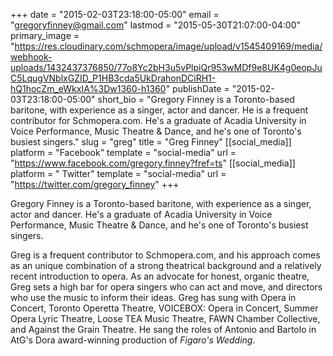 +++
date = "2015-02-03T23:18:00-05:00"
email = "gregoryfinney@gmail.com"
lastmod = "2015-05-30T21:07:00-04:00"
primary_image = "https://res.cloudinary.com/schmopera/image/upload/v1545409169/media/webhook-uploads/1432437376850/77o8Yc2bH3u5vPlpiQr953wMDf9e8UK4g0eopJuC5LqugVNblxGZID_P1HB3cda5UkDrahonDCiRH1-hQ1hocZm_eWkxIA%3Dw1360-h1360"
publishDate = "2015-02-03T23:18:00-05:00"
short_bio = "Gregory Finney is a Toronto-based baritone, with experience as a singer, actor and dancer. He is a frequent contributor for Schmopera.com. He&#039;s a graduate of Acadia University in Voice Performance, Music Theatre &amp; Dance, and he&#039;s one of Toronto&#039;s busiest singers."
slug = "greg"
title = "Greg Finney"
[[social_media]]
platform = "Facebook"
template = "social-media"
url = "https://www.facebook.com/gregory.finney?fref=ts"
[[social_media]]
platform = " Twitter"
template = "social-media"
url = "https://twitter.com/gregory_finney"
+++

Gregory Finney is a Toronto-based baritone, with experience as a singer, actor and dancer. He's a graduate of Acadia University in Voice Performance, Music Theatre & Dance, and he's one of Toronto's busiest singers.

Greg is a frequent contributor to Schmopera.com, and his approach comes as an unique combination of a strong theatrical background and a relatively recent introduction to opera. As an advocate for honest, organic theatre, Greg sets a high bar for opera singers who can act and move, and directors who use the music to inform their ideas. Greg has sung with Opera in Concert, Toronto Operetta Theatre, VOICEBOX: Opera in Concert, Summer Opera Lyric Theatre, Loose TEA Music Theatre, FAWN Chamber Collective, and Against the Grain Theatre. He sang the roles of Antonio and Bartolo in AtG's Dora award-winning production of *Figaro's Wedding*.
